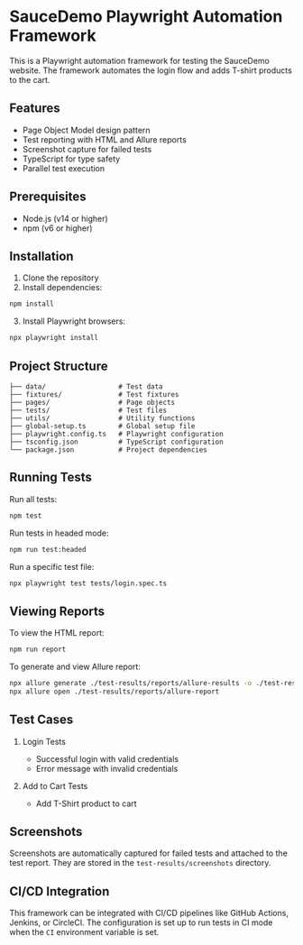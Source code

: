# SauceDemo Playwright Automation Framework

This is a Playwright automation framework for testing the SauceDemo website. The framework automates the login flow and adds T-shirt products to the cart.

## Features

- Page Object Model design pattern
- Test reporting with HTML and Allure reports
- Screenshot capture for failed tests
- TypeScript for type safety
- Parallel test execution

## Prerequisites

- Node.js (v14 or higher)
- npm (v6 or higher)

## Installation

1. Clone the repository
2. Install dependencies:

```bash
npm install
```

3. Install Playwright browsers:

```bash
npx playwright install
```

## Project Structure

```
├── data/                  # Test data
├── fixtures/              # Test fixtures
├── pages/                 # Page objects
├── tests/                 # Test files
├── utils/                 # Utility functions
├── global-setup.ts        # Global setup file
├── playwright.config.ts   # Playwright configuration
├── tsconfig.json          # TypeScript configuration
└── package.json           # Project dependencies
```

## Running Tests

Run all tests:

```bash
npm test
```

Run tests in headed mode:

```bash
npm run test:headed
```

Run a specific test file:

```bash
npx playwright test tests/login.spec.ts
```

## Viewing Reports

To view the HTML report:

```bash
npm run report
```

To generate and view Allure report:

```bash
npx allure generate ./test-results/reports/allure-results -o ./test-results/reports/allure-report --clean
npx allure open ./test-results/reports/allure-report
```

## Test Cases

1. Login Tests
   - Successful login with valid credentials
   - Error message with invalid credentials

2. Add to Cart Tests
   - Add T-Shirt product to cart

## Screenshots

Screenshots are automatically captured for failed tests and attached to the test report. They are stored in the `test-results/screenshots` directory.

## CI/CD Integration

This framework can be integrated with CI/CD pipelines like GitHub Actions, Jenkins, or CircleCI. The configuration is set up to run tests in CI mode when the `CI` environment variable is set. 